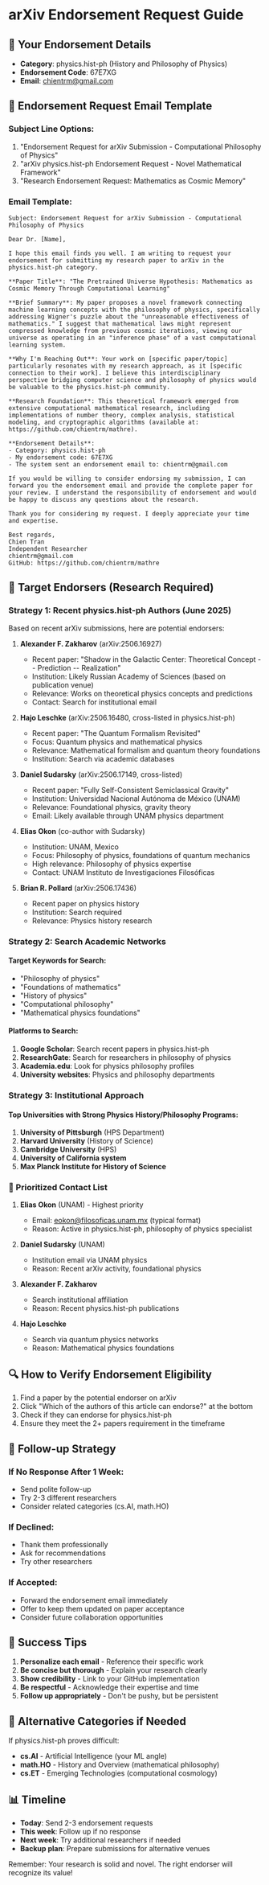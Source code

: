 # arXiv Endorsement Request Guide

## 🎯 Your Endorsement Details

- **Category**: physics.hist-ph (History and Philosophy of Physics)
- **Endorsement Code**: 67E7XG
- **Email**: chientrm@gmail.com

## 📧 Endorsement Request Email Template

### Subject Line Options:

1. "Endorsement Request for arXiv Submission - Computational Philosophy of Physics"
2. "arXiv physics.hist-ph Endorsement Request - Novel Mathematical Framework"
3. "Research Endorsement Request: Mathematics as Cosmic Memory"

### Email Template:

```
Subject: Endorsement Request for arXiv Submission - Computational Philosophy of Physics

Dear Dr. [Name],

I hope this email finds you well. I am writing to request your endorsement for submitting my research paper to arXiv in the physics.hist-ph category.

**Paper Title**: "The Pretrained Universe Hypothesis: Mathematics as Cosmic Memory Through Computational Learning"

**Brief Summary**: My paper proposes a novel framework connecting machine learning concepts with the philosophy of physics, specifically addressing Wigner's puzzle about the "unreasonable effectiveness of mathematics." I suggest that mathematical laws might represent compressed knowledge from previous cosmic iterations, viewing our universe as operating in an "inference phase" of a vast computational learning system.

**Why I'm Reaching Out**: Your work on [specific paper/topic] particularly resonates with my research approach, as it [specific connection to their work]. I believe this interdisciplinary perspective bridging computer science and philosophy of physics would be valuable to the physics.hist-ph community.

**Research Foundation**: This theoretical framework emerged from extensive computational mathematical research, including implementations of number theory, complex analysis, statistical modeling, and cryptographic algorithms (available at: https://github.com/chientrm/mathre).

**Endorsement Details**:
- Category: physics.hist-ph
- My endorsement code: 67E7XG
- The system sent an endorsement email to: chientrm@gmail.com

If you would be willing to consider endorsing my submission, I can forward you the endorsement email and provide the complete paper for your review. I understand the responsibility of endorsement and would be happy to discuss any questions about the research.

Thank you for considering my request. I deeply appreciate your time and expertise.

Best regards,
Chien Tran
Independent Researcher
chientrm@gmail.com
GitHub: https://github.com/chientrm/mathre
```

## 🎯 Target Endorsers (Research Required)

### Strategy 1: Recent physics.hist-ph Authors (June 2025)

Based on recent arXiv submissions, here are potential endorsers:

1. **Alexander F. Zakharov** (arXiv:2506.16927)

   - Recent paper: "Shadow in the Galactic Center: Theoretical Concept -- Prediction -- Realization"
   - Institution: Likely Russian Academy of Sciences (based on publication venue)
   - Relevance: Works on theoretical physics concepts and predictions
   - Contact: Search for institutional email

2. **Hajo Leschke** (arXiv:2506.16480, cross-listed in physics.hist-ph)

   - Recent paper: "The Quantum Formalism Revisited"
   - Focus: Quantum physics and mathematical physics
   - Relevance: Mathematical formalism and quantum theory foundations
   - Institution: Search via academic databases

3. **Daniel Sudarsky** (arXiv:2506.17149, cross-listed)

   - Recent paper: "Fully Self-Consistent Semiclassical Gravity"
   - Institution: Universidad Nacional Autónoma de México (UNAM)
   - Relevance: Foundational physics, gravity theory
   - Email: Likely available through UNAM physics department

4. **Elias Okon** (co-author with Sudarsky)

   - Institution: UNAM, Mexico
   - Focus: Philosophy of physics, foundations of quantum mechanics
   - High relevance: Philosophy of physics expertise
   - Contact: UNAM Instituto de Investigaciones Filosóficas

5. **Brian R. Pollard** (arXiv:2506.17436)
   - Recent paper on physics history
   - Institution: Search required
   - Relevance: Physics history research

### Strategy 2: Search Academic Networks

#### Target Keywords for Search:

- "Philosophy of physics"
- "Foundations of mathematics"
- "History of physics"
- "Computational philosophy"
- "Mathematical physics foundations"

#### Platforms to Search:

1. **Google Scholar**: Search recent papers in physics.hist-ph
2. **ResearchGate**: Search for researchers in philosophy of physics
3. **Academia.edu**: Look for physics philosophy profiles
4. **University websites**: Physics and philosophy departments

### Strategy 3: Institutional Approach

#### Top Universities with Strong Physics History/Philosophy Programs:

1. **University of Pittsburgh** (HPS Department)
2. **Harvard University** (History of Science)
3. **Cambridge University** (HPS)
4. **University of California system**
5. **Max Planck Institute for History of Science**

### 🎯 Prioritized Contact List

1. **Elias Okon** (UNAM) - Highest priority

   - Email: eokon@filosoficas.unam.mx (typical format)
   - Reason: Active in physics.hist-ph, philosophy of physics specialist

2. **Daniel Sudarsky** (UNAM)

   - Institution email via UNAM physics
   - Reason: Recent arXiv activity, foundational physics

3. **Alexander F. Zakharov**

   - Search institutional affiliation
   - Reason: Recent physics.hist-ph publications

4. **Hajo Leschke**
   - Search via quantum physics networks
   - Reason: Mathematical physics foundations

## 🔍 How to Verify Endorsement Eligibility

1. Find a paper by the potential endorser on arXiv
2. Click "Which of the authors of this article can endorse?" at the bottom
3. Check if they can endorse for physics.hist-ph
4. Ensure they meet the 2+ papers requirement in the timeframe

## 📧 Follow-up Strategy

### If No Response After 1 Week:

- Send polite follow-up
- Try 2-3 different researchers
- Consider related categories (cs.AI, math.HO)

### If Declined:

- Thank them professionally
- Ask for recommendations
- Try other researchers

### If Accepted:

- Forward the endorsement email immediately
- Offer to keep them updated on paper acceptance
- Consider future collaboration opportunities

## 🎯 Success Tips

1. **Personalize each email** - Reference their specific work
2. **Be concise but thorough** - Explain your research clearly
3. **Show credibility** - Link to your GitHub implementation
4. **Be respectful** - Acknowledge their expertise and time
5. **Follow up appropriately** - Don't be pushy, but be persistent

## 🚀 Alternative Categories if Needed

If physics.hist-ph proves difficult:

- **cs.AI** - Artificial Intelligence (your ML angle)
- **math.HO** - History and Overview (mathematical philosophy)
- **cs.ET** - Emerging Technologies (computational cosmology)

## 📊 Timeline

- **Today**: Send 2-3 endorsement requests
- **This week**: Follow up if no response
- **Next week**: Try additional researchers if needed
- **Backup plan**: Prepare submissions for alternative venues

Remember: Your research is solid and novel. The right endorser will recognize its value!
